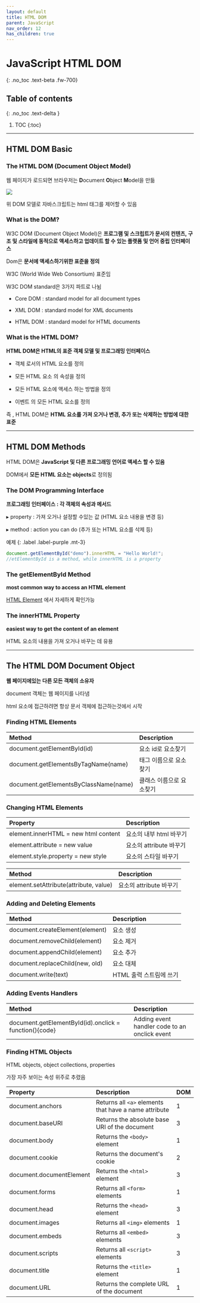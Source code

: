 ```yaml
---
layout: default
title: HTML DOM
parent: JavaScript
nav_order: 12
has_children: true
---
```


# JavaScript HTML DOM
{: .no_toc .text-beta .fw-700}

## Table of contents
{: .no_toc .text-delta }

1. TOC
{:toc}

---

## HTML DOM Basic

### The HTML DOM (Document Object Model)

웹 페이지가 로드되면 브라우저는 **D**ocument **O**bject **M**odel을 만듦

![](https://www.w3schools.com/js/pic_htmltree.gif)

위 DOM 모델로 자바스크립트는 html 태그를 제어할 수 있음

### What is the DOM?

W3C DOM (Document Object Model)은 **프로그램 및 스크립트가 문서의 컨텐츠, 구조 및 스타일에 동적으로 액세스하고 업데이트 할 수 있는 플랫폼 및 언어 중립 인터페이스**

Dom은 **문서에 액세스하기위한 표준을 정의**

W3C (World Wide Web Consortium) 표준임

W3C DOM standard은 3가지 파트로 나뉨

* Core DOM : standard model for all document types

* XML DOM : standard model for XML documents

* HTML DOM : standard model for HTML documents


### What is the HTML DOM?

**HTML DOM은 HTML의 표준 객체 모델 및 프로그래밍 인터페이스**

* 객체 로서의 HTML 요소를 정의

* 모든 HTML 요소 의 속성을 정의

* 모든 HTML 요소에 액세스 하는 방법을 정의

* 이벤트 의 모든 HTML 요소를 정의

즉 , HTML DOM은 **HTML 요소를 가져 오거나 변경, 추가 또는 삭제하는 방법에 대한 표준**

---

## HTML DOM Methods

HTML DOM은 **JavaScript 및 다른 프로그래밍 언어로 액세스 할 수 있음**

DOM에서 **모든 HTML 요소는 objects**로 정의됨

### The DOM Programming Interface

**프로그래밍 인터페이스 : 각 객체의 속성과 메서드**

&#9656; property : 가져 오거나 설정할 수있는 값 (HTML 요소 내용을 변경 등)

&#9656; method : action you can do (추가 또는 HTML 요소를 삭제 등) 

예제
{: .label .label-purple .mt-3}
```js
document.getElementById("demo").innerHTML = "Hello World!";
//etElementById is a method, while innerHTML is a property
```

### The getElementById Method

**most common way to access an HTML element**

[HTML Element]() 에서 자세하게 확인가능

### The innerHTML Property

**easiest way to get the content of an element**

HTML 요소의 내용을 가져 오거나 바꾸는 데 유용

---

## The HTML DOM Document Object

**웹 페이지에있는 다른 모든 객체의 소유자**

document 객체는 웹 페이지를 나타냄

html 요소에 접근하려면 항상 문서 객체에 접근하는것에서 시작

### Finding HTML Elements

| Method                                  | Description            |
|:----------------------------------------|:-----------------------|
| document.getElementById(id)	          | 요소 id로 요소찾기       |
| document.getElementsByTagName(name)	  | 태그 이름으로 요소찾기    | 
| document.getElementsByClassName(name)	  | 클래스 이름으로 요소찾기   |

### Changing HTML Elements

| Property                                | Description            |
|:----------------------------------------|:-----------------------|
| element.innerHTML =  new html content	  | 요소의 내부 html 바꾸기   |
| element.attribute = new value	          | 요소의 attribute 바꾸기  | 
| element.style.property = new style	  | 요소의 스타일 바꾸기      |

| Method                                  | Description            |
|:----------------------------------------|:-----------------------|
| element.setAttribute(attribute, value)  | 요소의 attribute 바꾸기  |

### Adding and Deleting Elements

| Method                                  | Description            |
|:----------------------------------------|:-----------------------|
| document.createElement(element)	      | 요소 생성                |
| document.removeChild(element)	          | 요소 제거                | 
| document.appendChild(element)           | 요소 추가                |
| document.replaceChild(new, old)         | 요소 대체                |
| document.write(text)                    | HTML 출력 스트림에 쓰기   |

### Adding Events Handlers

| Method                                                  | Description                                     |
|:--------------------------------------------------------|:------------------------------------------------|
| document.getElementById(id).onclick = function(){code}  | Adding event handler code to an onclick event   |

### Finding HTML Objects

HTML objects, object collections, properties

가장 자주 보이는 속성 위주로 추렸음

| Property                   | Description                                          | DOM|
|:---------------------------|:-----------------------------------------------------|:---|
| document.anchors           | Returns all `<a>` elements that have a name attribute| 1  |
| document.baseURI	         | Returns the absolute base URI of the document        | 3  |
| document.body              | Returns the `<body>` element                         | 1  |
| document.cookie            | Returns the document's cookie                        | 2  |
| document.documentElement   | Returns the `<html>` element                         | 3  |
| document.forms	         | Returns all `<form>` elements                        | 1  |
| document.head              | Returns the `<head>` element                         | 3  |
| document.images	         | Returns all `<img>` elements                         | 1  |
| document.embeds	         | Returns all `<embed>` elements                       | 3  |
| document.scripts	         | Returns all `<script>` elements                      | 3  |
| document.title	         | Returns the `<title>` element                        | 1  |
| document.URL	             | Returns the complete URL of the document             | 1  |

